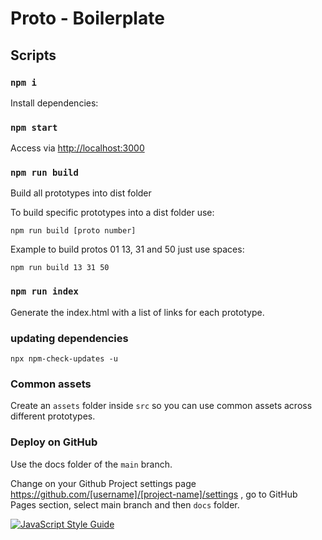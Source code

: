 # Proto - Boilerplate

## Scripts

### `npm i`

Install dependencies:

### `npm start`

Access via [http://localhost:3000](http://localhost:3000)

### `npm run build`
Build all prototypes into dist folder

To build specific prototypes into a dist folder use:

`npm run build [proto number]`

Example to build protos 01 13, 31 and 50 just use spaces:

`npm run build 13 31 50`

### `npm run index`
Generate the index.html with a list of links for each prototype.

### updating dependencies

```
npx npm-check-updates -u
```

### Common assets

Create an `assets` folder inside `src` so you can use common assets across different prototypes.

### Deploy on GitHub

Use the docs folder of the `main` branch.

Change on your Github Project settings page https://github.com/[username]/[project-name]/settings , go to GitHub Pages section, select main branch and then `docs` folder.


[![JavaScript Style Guide](https://cdn.rawgit.com/standard/standard/master/badge.svg)](https://github.com/standard/standard)

